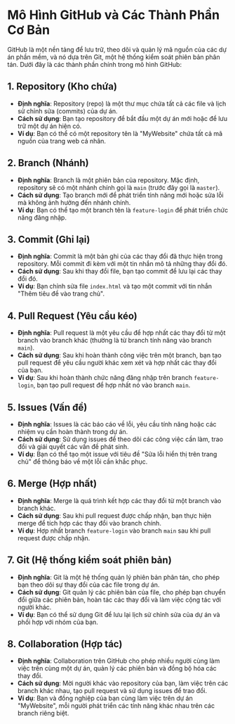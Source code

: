 # Mô Hình GitHub và Các Thành Phần Cơ Bản

GitHub là một nền tảng để lưu trữ, theo dõi và quản lý mã nguồn của các dự án phần mềm, và nó dựa trên Git, một hệ thống kiểm soát phiên bản phân tán. Dưới đây là các thành phần chính trong mô hình GitHub:

## 1. Repository (Kho chứa)
- **Định nghĩa**: Repository (repo) là một thư mục chứa tất cả các file và lịch sử chỉnh sửa (commits) của dự án.
- **Cách sử dụng**: Bạn tạo repository để bắt đầu một dự án mới hoặc để lưu trữ một dự án hiện có.
- **Ví dụ**: Bạn có thể có một repository tên là "MyWebsite" chứa tất cả mã nguồn của trang web cá nhân.

## 2. Branch (Nhánh)
- **Định nghĩa**: Branch là một phiên bản của repository. Mặc định, repository sẽ có một nhánh chính gọi là `main` (trước đây gọi là `master`).
- **Cách sử dụng**: Tạo branch mới để phát triển tính năng mới hoặc sửa lỗi mà không ảnh hưởng đến nhánh chính.
- **Ví dụ**: Bạn có thể tạo một branch tên là `feature-login` để phát triển chức năng đăng nhập.

## 3. Commit (Ghi lại)
- **Định nghĩa**: Commit là một bản ghi của các thay đổi đã thực hiện trong repository. Mỗi commit đi kèm với một tin nhắn mô tả những thay đổi đó.
- **Cách sử dụng**: Sau khi thay đổi file, bạn tạo commit để lưu lại các thay đổi đó.
- **Ví dụ**: Bạn chỉnh sửa file `index.html` và tạo một commit với tin nhắn "Thêm tiêu đề vào trang chủ".

## 4. Pull Request (Yêu cầu kéo)
- **Định nghĩa**: Pull request là một yêu cầu để hợp nhất các thay đổi từ một branch vào branch khác (thường là từ branch tính năng vào branch `main`).
- **Cách sử dụng**: Sau khi hoàn thành công việc trên một branch, bạn tạo pull request để yêu cầu người khác xem xét và hợp nhất các thay đổi của bạn.
- **Ví dụ**: Sau khi hoàn thành chức năng đăng nhập trên branch `feature-login`, bạn tạo pull request để hợp nhất nó vào branch `main`.

## 5. Issues (Vấn đề)
- **Định nghĩa**: Issues là các báo cáo về lỗi, yêu cầu tính năng hoặc các nhiệm vụ cần hoàn thành trong dự án.
- **Cách sử dụng**: Sử dụng issues để theo dõi các công việc cần làm, trao đổi và giải quyết các vấn đề phát sinh.
- **Ví dụ**: Bạn có thể tạo một issue với tiêu đề "Sửa lỗi hiển thị trên trang chủ" để thông báo về một lỗi cần khắc phục.

## 6. Merge (Hợp nhất)
- **Định nghĩa**: Merge là quá trình kết hợp các thay đổi từ một branch vào branch khác.
- **Cách sử dụng**: Sau khi pull request được chấp nhận, bạn thực hiện merge để tích hợp các thay đổi vào branch chính.
- **Ví dụ**: Hợp nhất branch `feature-login` vào branch `main` sau khi pull request được chấp nhận.

## 7. Git (Hệ thống kiểm soát phiên bản)
- **Định nghĩa**: Git là một hệ thống quản lý phiên bản phân tán, cho phép bạn theo dõi sự thay đổi của các file trong dự án.
- **Cách sử dụng**: Git quản lý các phiên bản của file, cho phép bạn chuyển đổi giữa các phiên bản, hoàn tác các thay đổi và làm việc cộng tác với người khác.
- **Ví dụ**: Bạn có thể sử dụng Git để lưu lại lịch sử chỉnh sửa của dự án và phối hợp với nhóm của bạn.

## 8. Collaboration (Hợp tác)
- **Định nghĩa**: Collaboration trên GitHub cho phép nhiều người cùng làm việc trên cùng một dự án, quản lý các phiên bản và đồng bộ hóa các thay đổi.
- **Cách sử dụng**: Mời người khác vào repository của bạn, làm việc trên các branch khác nhau, tạo pull request và sử dụng issues để trao đổi.
- **Ví dụ**: Bạn và đồng nghiệp của bạn cùng làm việc trên dự án "MyWebsite", mỗi người phát triển các tính năng khác nhau trên các branch riêng biệt.